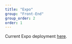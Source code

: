 ```yaml
---
title: "Expo"
group: "Front-End"
group_order: 2
order: 1
---
```


Current Expo deployment <a href="https://www.unca.info/" target="_blank">here</a>.